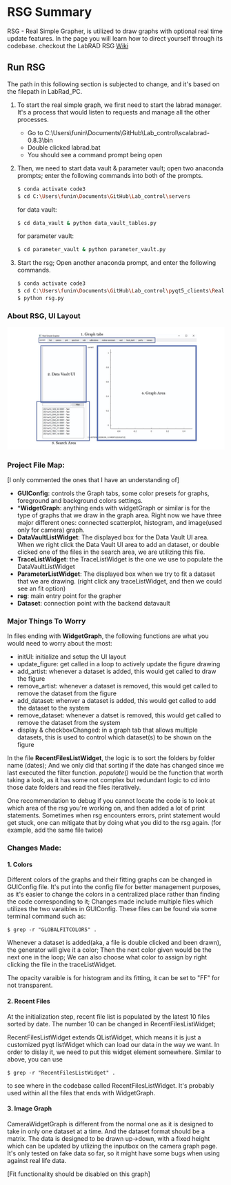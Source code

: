 # RSG Summary
RSG - Real Simple Grapher, is utilized to draw graphs with optional real time update features. In the page you will learn how to direct yourself through its codebase.
checkout the LabRAD RSG [Wiki](https://github.com/HaeffnerLab/RealSimpleGrapher/wiki)

## Run RSG
The path in this following section is subjected to change, and it's based on the filepath in LabRad_PC.
1. To start the real simple graph, we first need to start the labrad manager. It's a process that would listen to requests and manage all the other processes.
    - Go to C:\Users\funin\Documents\GitHub\Lab_control\scalabrad-0.8.3\bin
    - Double clicked labrad.bat
    - You should see a command prompt being open

2. Then, we need to start data vault & parameter vault; open two anaconda prompts; enter the following commands into both of the prompts.
    ```sh
    $ conda activate code3
    $ cd C:\Users\funin\Documents\GitHub\Lab_control\servers
    ```
    
    for data vault:
    ```sh
    $ cd data_vault & python data_vault_tables.py
    ```
    for parameter vault:
    ```sh
    $ cd parameter_vault & python parameter_vault.py
    ```
3. Start the rsg; Open another anaconda prompt, and enter the following commands.
    ```sh
    $ conda activate code3
    $ cd C:\Users\funin\Documents\GitHub\Lab_control\pyqt5_clients\RealSimpleGrapher-revised
    $ python rsg.py
    ```

### About RSG, UI Layout

![LabRad UI](./labradUI.jpg)

### Project File Map:
[I only commented the ones that I have an understanding of]
- **GUIConfig**: controls the Graph tabs, some color presets for graphs, foreground and background colors settings.
- ***WidgetGraph**: anything ends with widgetGraph or similar is for the type of graphs that we draw in the graph area. Right now we have three major different ones: connected scatterplot, histogram, and image(used only for camera) graph.
- **DataVaultListWidget**: The displayed box for the Data Vault UI area. When we right click the Data Vault UI area to add an dataset, or double clicked one of the files in the search area, we are utilizing this file.
- **TraceListWidget**:  the TraceListWidget is the one we use to populate the DataVaultListWidget
- **ParameterListWidget**: The displayed box when we try to fit a dataset that we are drawing. (right click any traceListWidget, and then we could see an fit option)
- **rsg**: main entry point for the grapher
- **Dataset**: connection point with the backend datavault

### Major Things To Worry
In files ending with **WidgetGraph**, the following functions are what you would need to worry about the most:
- initUI: initialize and setup the UI layout
- update_figure: get called in a loop to actively update the figure drawing
- add_artist: whenever a dataset is added, this would get called to draw the figure
- remove_artist: whenever a dataset is removed, this would get called to remove the dataset from the figure
- add_dataset: whenver a dataset is added, this would get called to add the dataset to the system
- remove_dataset: whenever a datset is removed, this would get called to remove the dataset from the system
- display & checkboxChanged: in a graph tab that allows multiple datasets, this is used to control which dataset(s) to be shown on the figure

In the file **RecentFilesListWidget**, the logic is to sort the folders by folder name (dates); And we only did that sorting if the date has changed since we last executed the filter function. *populate()* would be the function that worth taking a look, as it has some not complex but redundant logic to cd into those date folders and read the files iteratively.

One recommendation to debug if you cannot locate the code is to look at which area of the rsg you're working on, and then added a lot of print statements. Sometimes when rsg encounters errors, print statement would get stuck, one can mitigate that by doing what you did to the rsg again. (for example, add the same file twice)

### Changes Made:
#### 1. Colors
Different colors of the graphs and their fitting graphs can be changed in GUIConfig file. It's put into the config file for better management purposes, as it's easier to change the colors in a centralized place rather than finding the code corresponding to it; Changes made include multiple files which utilizes the two varaibles in GUIConfig. These files can be found via some terminal command such as:

```
$ grep -r "GLOBALFITCOLORS" .
```

Whenever a dataset is added(aka, a file is double clicked and been drawn), the generator will give it a color; Then the next color given would be the next one in the loop; We can also choose what color to assign by right clicking the file in the traceListWidget.

The opacity varaible is for histogram and its fitting, it can be set to "FF" for not transparent.

#### 2. Recent Files
At the initialization step, recent file list is populated by the latest 10 files sorted by date. The number 10 can be changed in RecentFilesListWidget;

RecentFilesListWidget extends QListWidget, which means it is just a customized pyqt listWidget which can load our data in the way we want. In order to dislay it, we need to put this widget element somewhere. Similar to above, you can use
```
$ grep -r "RecentFilesListWidget" .
```
to see where in the codebase called RecentFilesListWidget. It's probably used within all the files that ends with WidgetGraph.

#### 3. Image Graph
CameraWidgetGraph is different from the normal one as it is designed to take in only one dataset at a time. And the dataset format should be a matrix. The data is designed to be drawn up->down, with a fixed height which can be updated by utlizing the inputbox on the camera graph page. It's only tested on fake data so far, so it might have some bugs when using against real life data.

[Fit functionality should be disabled on this graph]









